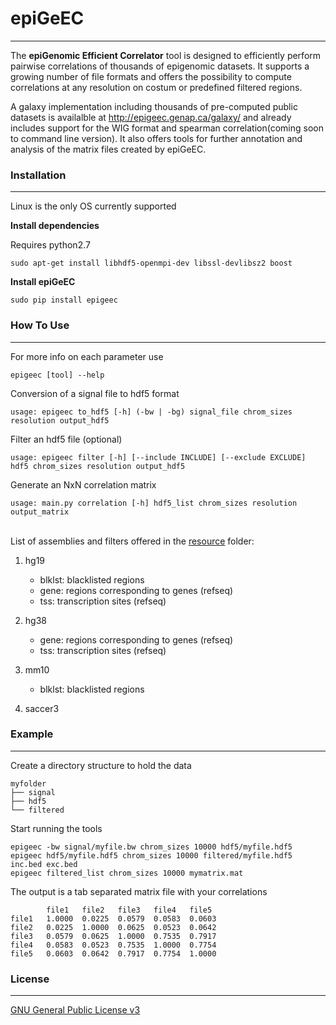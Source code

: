 # epiGeEC
- - - -
The **epiGenomic Efficient Correlator** tool is designed to efficiently perform pairwise correlations of thousands of epigenomic datasets. It supports a growing number of file formats and offers the possibility to compute correlations at any resolution on costum or predefined filtered regions.  
  
A galaxy implementation including thousands of pre-computed public datasets is availalble at http://epigeec.genap.ca/galaxy/ and already includes support for the WIG format and spearman correlation(coming soon to command line version). It also offers tools for further annotation and analysis of the matrix files created by epiGeEC.

### Installation
- - - -
Linux is the only OS currently supported

**Install dependencies**

Requires python2.7

	sudo apt-get install libhdf5-openmpi-dev libssl-devlibsz2 boost

**Install epiGeEC**

	sudo pip install epigeec

### How To Use
- - - -

For more info on each parameter use

	epigeec [tool] --help

Conversion of a signal file to hdf5 format

	usage: epigeec to_hdf5 [-h] (-bw | -bg) signal_file chrom_sizes resolution output_hdf5

Filter an hdf5 file (optional)  

	usage: epigeec filter [-h] [--include INCLUDE] [--exclude EXCLUDE] hdf5 chrom_sizes resolution output_hdf5

Generate an NxN correlation matrix  

	usage: main.py correlation [-h] hdf5_list chrom_sizes resolution output_matrix 
  
‌‌   
List of assemblies and filters offered in the [resource](epigeec/resource) folder:

1. hg19  
    * blklst: blacklisted regions  
    * gene: regions corresponding to genes (refseq)  
    * tss: transcription sites (refseq)  
    
1. hg38    
    * gene: regions corresponding to genes (refseq)  
    * tss: transcription sites (refseq)  
    
1. mm10   
    * blklst: blacklisted regions  
    
1. saccer3 
  
  
### Example
- - - -

Create a directory structure to hold the data

	myfolder  
	├── signal  
	├── hdf5  
	└── filtered  

Start running the tools

	epigeec -bw signal/myfile.bw chrom_sizes 10000 hdf5/myfile.hdf5
	epigeec hdf5/myfile.hdf5 chrom_sizes 10000 filtered/myfile.hdf5 inc.bed exc.bed
	epigeec filtered_list chrom_sizes 10000 mymatrix.mat  

The output is a tab separated matrix file with your correlations

			file1	file2	file3	file4	file5  
	file1	1.0000	0.0225	0.0579	0.0583	0.0603  
	file2	0.0225	1.0000	0.0625	0.0523	0.0642  
	file3	0.0579	0.0625	1.0000	0.7535	0.7917  
	file4	0.0583	0.0523	0.7535	1.0000	0.7754  
	file5	0.0603	0.0642	0.7917	0.7754	1.0000  

### License
- - - -
[GNU General Public License v3](LICENSE)
